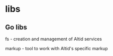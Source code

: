 # libs

## Go libs

fs - creation and management of Altid services

markup - tool to work with Altid's specific markup
